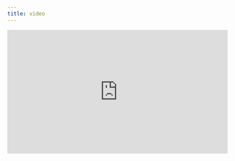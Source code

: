 ```yaml
---
title: video
---
```


<div style="padding:56.25% 0 0 0;position:relative;"><iframe src="https://player.vimeo.com/video/399219517?byline=0&portrait=0" style="position:absolute;top:0;left:0;width:100%;height:100%;" frameborder="0" allow="autoplay; fullscreen" allowfullscreen></iframe></div><script src="https://player.vimeo.com/api/player.js"></script>
